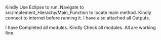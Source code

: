 Kindly Use Eclipse to run. Navigate to src/Implement_Hierachy/Main_Function to locate main method. Kindly connect to internet before running it. I have also attached all Outputs.

I have Completed all modules. Kindly Check all modules. All are working fine.
